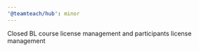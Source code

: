 ```yaml
---
'@teamteach/hub': minor
---
```


Closed BL course license management and participants license management
